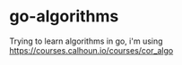 # go-algorithms
Trying to learn algorithms in go, i'm using https://courses.calhoun.io/courses/cor_algo
